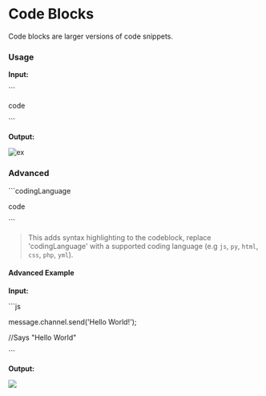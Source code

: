 # Code Blocks

Code blocks are larger versions of code snippets.

### Usage

**Input:**

\`\`\`

code

\`\`\`

**Output:**

![ex](https://user-images.githubusercontent.com/69215413/126710164-e2e0185a-1d23-40e3-b868-1f775ae4cafc.png)

### Advanced

\`\`\`codingLanguage

code

\`\`\`

> This adds syntax highlighting to the codeblock, replace 'codingLanguage' with a supported coding language \(e.g `js`, `py`, `html`, `css`, `php`, `yml`\).

#### Advanced Example

**Input:**

\`\`\`js

message.channel.send\('Hello World!'\);

//Says "Hello World"

\`\`\`

**Output:**

![](https://user-images.githubusercontent.com/69215413/126710659-33f565e9-1269-4dfc-a916-d812aedd8574.png)

